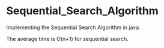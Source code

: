 # Sequential_Search_Algorithm
Implementing the Sequential Search Algorithm in java.

The average time is O(n+1) for sequential search.
